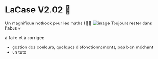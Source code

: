 # LaCase V2.02 📓
Un magnifique notbook pour les maths ! 🔢✨
![image](https://github.com/benstitousofiane/lacase/assets/129552238/c56f9a7f-2f25-474e-a451-84d229f873c1)
Toujours rester dans l'abus 💀

à faire et à corriger:
- gestion des couleurs, quelques disfonctionnements, pas bien méchant
- un tuto
